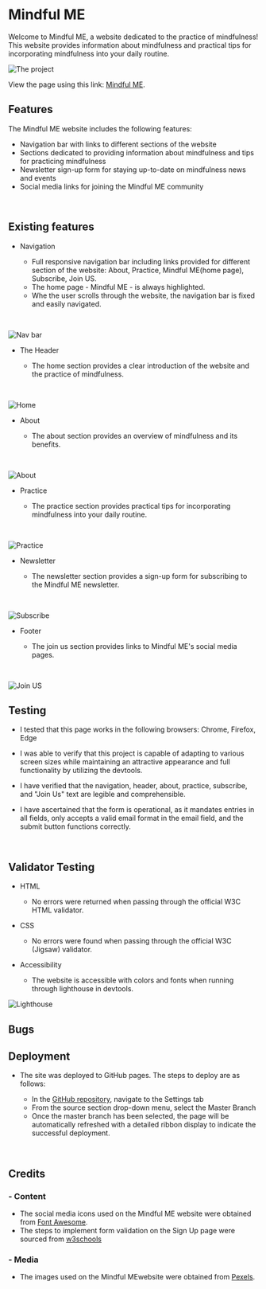 # Mindful ME

Welcome to Mindful ME, a website dedicated to the practice of mindfulness!<br> 
This website provides information about mindfulness and practical tips for incorporating mindfulness into your daily routine.
<br>

![The project](/assets/images/Different%20monitors.png)

View the page using this link: [Mindful ME](https://gambit81.github.io/Rillson/).
<br>

## Features

The Mindful ME website includes the following features:

* Navigation bar with links to different sections of the website
* Sections dedicated to providing information about mindfulness and tips for practicing mindfulness
* Newsletter sign-up form for staying up-to-date on mindfulness news and events
* Social media links for joining the Mindful ME community
<br>



## Existing features

* Navigation

    * Full responsive navigation bar including links provided for different section of the website: About, Practice, Mindful ME(home page), Subscribe, Join US.
    * The home page - Mindful ME - is always highlighted.
    * Whe the user scrolls through the website, the navigation bar is fixed and easily navigated.
<br>

![Nav bar](/assets/images/Nav%20Bar.png)
<br>

* The Header

    * The home section provides a clear introduction of the website and the practice of mindfulness.
<br>

![Home](/assets/images/Home%20section.png)
<br>

* About

    * The about section provides an overview of mindfulness and its benefits.
<br>

![About](/assets/images/About%20section.png)
<br>

* Practice

    * The practice section provides practical tips for incorporating mindfulness into your daily routine.
<br>

![Practice](/assets/images/Practice%20section.png)
<br>

* Newsletter

    * The newsletter section provides a sign-up form for subscribing to the Mindful ME newsletter.
<br>

![Subscribe](/assets/images/News%20section.png)

* Footer

    * The join us section provides links to Mindful ME's social media pages.
<br>

![Join US](/assets/images/Footer%20section.png)
<br>

## Testing

* I tested that this page works in the following browsers: Chrome, Firefox, Edge

* I was able to verify that this project is capable of adapting to various screen sizes while maintaining an attractive appearance and full functionality by utilizing the devtools.

* I have verified that the navigation, header, about, practice, subscribe, and "Join Us" text are legible and comprehensible.

* I have ascertained that the form is operational, as it mandates entries in all fields, only accepts a valid email format in the email field, and the submit button functions correctly.
<br>

## Validator Testing

* HTML  

    * No errors were returned when passing through the official W3C HTML validator.

* CSS

    * No errors were found when passing through the official W3C (Jigsaw) validator.

* Accessibility

    * The website is accessible with colors and fonts when running through lighthouse in devtools.

![Lighthouse](/assets/images/Lighthouse.png)

## Bugs


## Deployment

* The site was deployed to GitHub pages. The steps to deploy are as follows:

    *  In the [GitHub repository](https://github.com/Gambit81/Rillson), navigate to the Settings tab
    *  From the source section drop-down menu, select the Master Branch
    *  Once the master branch has been selected, the page will be automatically refreshed with a detailed ribbon display to indicate the successful deployment.
<br>

## Credits

### - Content
* The social media icons used on the Mindful ME website were obtained from [Font Awesome](https://fontawesome.com/).
* The steps to implement form validation on the Sign Up page were sourced from [w3schools](https://www.w3schools.com/html/html_forms.asp)
### - Media
* The images used on the Mindful MEwebsite were obtained from [Pexels](https://www.pexels.com/sv-se/sok/mindfulness/).
